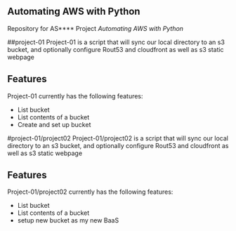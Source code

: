 ## Automating AWS with Python
Repository for AS**** Project *Automating AWS with  Python*

##project-01
Project-01 is a script that will sync our local directory to an s3 bucket, and optionally configure Rout53 and cloudfront as well as s3 static webpage



## Features
Project-01 currently has the following features:

- List bucket
- List contents of a bucket
- Create and set up bucket



#project-01/project02
Project-01/project02 is a script that will sync our local directory to an s3 bucket, and optionally configure Rout53 and cloudfront as well as s3 static webpage


## Features
Project-01/project02 currently has the following features:

- List bucket
- List contents of a bucket
- setup new bucket as my new BaaS
